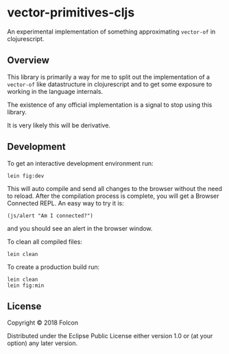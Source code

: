 # vector-primitives-cljs

An experimental implementation of something approximating `vector-of` in clojurescript.

## Overview

This library is primarily a way for me to split out the implementation of a
`vector-of` like datastructure in clojurescript and to get some exposure to
working in the language internals.

The existence of any official implementation is a signal to stop using this library.

It is very likely this will be derivative.

## Development

To get an interactive development environment run:

    lein fig:dev

This will auto compile and send all changes to the browser without the
need to reload. After the compilation process is complete, you will
get a Browser Connected REPL. An easy way to try it is:

    (js/alert "Am I connected?")

and you should see an alert in the browser window.

To clean all compiled files:

	lein clean

To create a production build run:

	lein clean
	lein fig:min


## License

Copyright © 2018 Folcon

Distributed under the Eclipse Public License either version 1.0 or (at your option) any later version.
